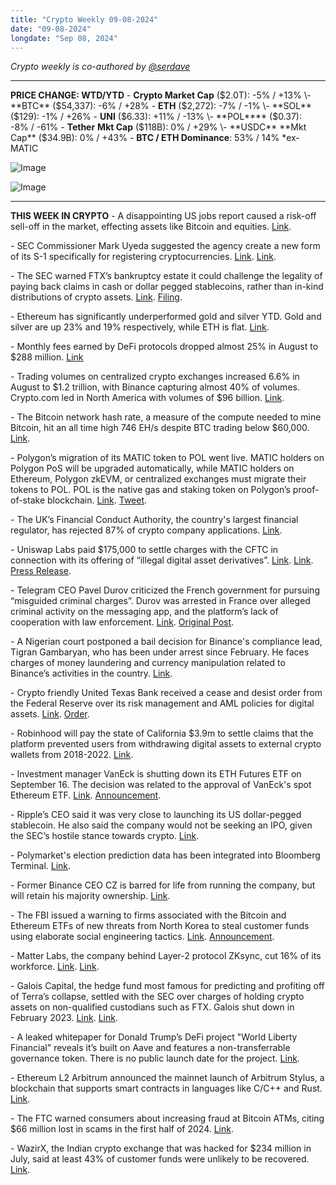 ```yaml
---
title: "Crypto Weekly 09-08-2024"
date: "09-08-2024"
longdate: "Sep 08, 2024"
---
```


*Crypto weekly is co-authored by [@serdave](https://twitter.com/serdave_eth)*

---

**PRICE CHANGE: WTD/YTD**
\- **Crypto Market Cap** ($2.0T): -5% / +13%
\- **BTC** ($54,337): -6% / +28%
\- **ETH** ($2,272): -7% / -1%
\- **SOL** ($129): -1% / +26%
\- **UNI** ($6.33): +11% / -13%
\- **POL**** ($0.37): -8% / -61%
\- **Tether** **Mkt Cap** ($118B): 0% / +29%
\- **USDC** **Mkt Cap** ($34.9B): 0% / +43%
\- **BTC / ETH Dominance**: 53% / 14%
\*ex-MATIC 
  

![Image](/images/09-08-2024-1.png)

![Image](/images/09-08-2024-2.png)

---

**THIS WEEK IN CRYPTO**
\- A disappointing US jobs report caused a risk-off sell-off in the market, effecting assets like Bitcoin and equities. [Link](https://www.bloomberg.com/news/articles/2024-09-06/bitcoin-btc-taking-cue-from-stocks-as-us-jobs-data-loom). 

\- SEC Commissioner Mark Uyeda suggested the agency create a new form of its S-1 specifically for registering cryptocurrencies. [Link](https://www.axios.com/2024/09/05/crypto-blockchain-sec-disclosure-regisrations-s1). [Link](https://www.coindesk.com/policy/2024/09/03/sec-commissioner-mark-uyeda-calls-for-s-1-form-tailored-for-digital-assets/). 

\- The SEC warned FTX’s bankruptcy estate it could challenge the legality of paying back claims in cash or dollar pegged stablecoins, rather than in-kind distributions of crypto assets. [Link](https://www.theblock.co/post/314069/sec-warns-ftx-against-paying-creditors-back-in-stablecoins-other-crypto). [Filing](https://restructuring.ra.kroll.com/FTX/Home-DownloadPDF).

\- Ethereum has significantly underperformed gold and silver YTD. Gold and silver are up 23% and 19% respectively, while ETH is flat. [Link](https://unchainedcrypto.com/ether-has-been-a-much-worse-investment-than-both-gold-and-silver-so-far-this-year/).

\- Monthly fees earned by DeFi protocols dropped almost 25% in August to $288 million. [Link](https://www.theblock.co/post/314117/defi-market-monthly-fee-revenue-drop)

\- Trading volumes on centralized crypto exchanges increased 6.6% in August to $1.2 trillion, with Binance capturing almost 40% of volumes. Crypto.com led in North America with volumes of $96 billion. [Link](https://www.theblock.co/post/314152/crypto-exchange-trading-volume-continued-upward-trend-in-august). 

\- The Bitcoin network hash rate, a measure of the compute needed to mine Bitcoin, hit an all time high 746 EH/s despite BTC trading below $60,000. [Link](https://bitcoinmagazine.com/business/bitcoin-hashrate-records-new-ath-surpassing-740-eh-s). 

\- Polygon’s migration of its MATIC token to POL went live. MATIC holders on Polygon PoS will be upgraded automatically, while MATIC holders on Ethereum, Polygon zkEVM, or centralized exchanges must migrate their tokens to POL. POL is the native gas and staking token on Polygon’s proof-of-stake blockchain. [Link](https://www.theblock.co/post/314595/polygon-developers-transition-matic-token-to-pol). [Tweet](https://x.com/0xPolygon/status/1830971783429923299). 

\- The UK’s Financial Conduct Authority, the country's largest financial regulator, has rejected 87% of crypto company applications. [Link](https://decrypt.co/248108/nearly-90-of-crypto-firm-applications-rejected-by-uk-regulator). 

\- Uniswap Labs paid $175,000 to settle charges with the CFTC in connection with its offering of “illegal digital asset derivatives”. [Link](https://www.bloomberg.com/news/articles/2024-09-04/cftc-settles-with-uniswap-over-leveraged-retail-crypto-trading). [Link](https://www.theblock.co/post/314708/uniswap-labs-settles-with-the-us-cftc-for-175000-on-charges-related-to-derivatives-trading). [Press Release](https://www.cftc.gov/PressRoom/PressReleases/8961-24). 

\- Telegram CEO Pavel Durov criticized the French government for pursuing “misguided criminal charges”. Durov was arrested in France over alleged criminal activity on the messaging app, and the platform’s lack of cooperation with law enforcement. [Link](https://www.aljazeera.com/economy/2024/9/6/telegram-ceo-pavel-durov-hits-out-at-misguided-arrest). [Original Post](https://t.me/durov/342). 

\- A Nigerian court postponed a bail decision for Binance's compliance lead, Tigran Gambaryan, who has been under arrest since February. He faces charges of money laundering and currency manipulation related to Binance’s activities in the country. [Link](https://www.coindesk.com/policy/2024/09/04/nigerian-court-postpones-decision-on-gambaryan-bail-application/). 

\- Crypto friendly United Texas Bank received a cease and desist order from the Federal Reserve over its risk management and AML policies for digital assets. [Link](https://www.theblock.co/post/314770/united-texas-bank-faces-cease-and-desist-order-from-federal-reserve-crypto-customers-and-risk-management). [Order](https://www.federalreserve.gov/newsevents/pressreleases/files/enf20240904a2.pdf). 

\- Robinhood will pay the state of California $3.9m to settle claims that the platform prevented users from withdrawing digital assets to external crypto wallets from 2018-2022. [Link](https://www.reuters.com/technology/robinhood-reaches-39-mln-settlement-with-california-over-crypto-withdrawals-2024-09-04/). 

\- Investment manager VanEck is shutting down its ETH Futures ETF on September 16. The decision was related to the approval of VanEck's spot Ethereum ETF. [Link](https://www.theblock.co/post/315106/vaneck-to-shutter-ethereum-futures-etf-as-investors-shift-to-spot-ethv). [Announcement](https://x.com/vaneck_us/status/1832055918839607337). 

\- Ripple’s CEO said it was very close to launching its US dollar-pegged stablecoin. He also said the company would not be seeking an IPO, given the SEC’s hostile stance towards crypto. [Link](https://www.theblock.co/post/314585/ripple-very-close-to-launching-new-stablecoin). 

\- Polymarket's election prediction data has been integrated into Bloomberg Terminal. [Link](https://thedefiant.io/news/defi/bloomberg-terminal-integrates-polymarket-election-data). 

\- Former Binance CEO CZ is barred for life from running the company, but will retain his majority ownership. [Link](https://www.axios.com/pro/fintech-deals/2024/08/23/binance-profitable-hiring). 

\- The FBI issued a warning to firms associated with the Bitcoin and Ethereum ETFs of new threats from North Korea to steal customer funds using elaborate social engineering tactics. [Link](https://cointelegraph.com/news/fbi-warning-north-korea-scheme-steal-cryptocurrency). [Announcement](https://www.ic3.gov/Media/Y2024/PSA240903).

\- Matter Labs, the company behind Layer-2 protocol ZKsync, cut 16% of its workforce. [Link](https://www.theblock.co/post/314370/matter-labs-trims-workforce-by-16-as-demand-for-zksync-era-falls). [Link](https://decrypt.co/247615/zksync-maker-matter-labs-layoffs-ethereum-scaling-crowded). 

\- Galois Capital, the hedge fund most famous for predicting and profiting off of Terra’s collapse, settled with the SEC over charges of holding crypto assets on non-qualified custodians such as FTX. Galois shut down in February 2023. [Link](https://www.bloomberg.com/news/articles/2024-09-03/crypto-firm-galois-to-pay-sec-penalty-over-use-of-ftx-accounts). [Link](https://decrypt.co/247618/terra-linked-galois-capital-lost-40-million-ftx-sec-fine). 

\- A leaked whitepaper for Donald Trump’s DeFi project "World Liberty Financial" reveals it’s built on Aave and features a non-transferrable governance token. There is no public launch date for the project. [Link](https://www.coindesk.com/business/2024/09/03/inside-the-trump-crypto-project-linked-to-a-2m-defi-hack-and-former-pick-up-artist/). 

\- Ethereum L2 Arbitrum announced the mainnet launch of Arbitrum Stylus, a blockchain that supports smart contracts in languages like C/C++ and Rust. [Link](https://cointelegraph.com/news/arbitrum-stylus-mainnet-launch-evm-developers). 

\- The FTC warned consumers about increasing fraud at Bitcoin ATMs, citing $66 million lost in scams in the first half of 2024. [Link](https://techcrunch.com/2024/09/03/bitcoin-atms-are-a-hotbed-for-scams-ftc-says/).

\- WazirX, the Indian crypto exchange that was hacked for $234 million in July, said at least 43% of customer funds were unlikely to be recovered. [Link](https://techcrunch.com/2024/09/02/customers-of-indian-crypto-exchange-wazirx-unlikely-to-recover-full-funds/).
